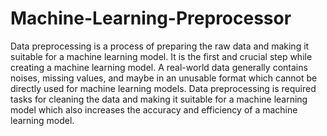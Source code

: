 # Machine-Learning-Preprocessor
Data preprocessing is a process of preparing the raw data and making it suitable for a machine learning model. It is the first and crucial step while creating a machine learning model. 
A real-world data generally contains noises, missing values, and maybe in an unusable format which cannot be directly used for machine learning models. Data preprocessing is required tasks for cleaning the data and making it suitable for a machine learning model which also increases the accuracy and efficiency of a machine learning model.
